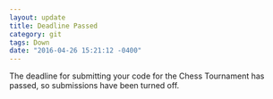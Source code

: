 ```yaml
---
layout: update
title: Deadline Passed
category: git
tags: Down
date: "2016-04-26 15:21:12 -0400"
---
```


The deadline for submitting your code for the Chess Tournament has passed, so submissions have been turned off.
